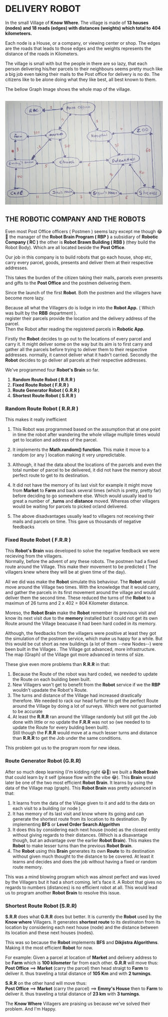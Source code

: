 # DELIVERY ROBOT 
In the small Village of __Know Where__. The village is made of __13 houses (nodes) and 18 roads (edges) with distances (weights) which total to 404 kilometeers.__

Each node is a House, or a company, or viewing center or shop. The edges are the roads that leads to those edges and the weights represents the distance of the roads in Kilometers.

The village is small with but the people in there are so lazy, that each person delivering his/her parcels to their neighbours seems pretty much like a big job even taking their mails to the Post office for delivery is no do. The citizens like to be alone doing what they like best, all best known to them. 

<figcaption>The bellow Graph Image shows the whole map of the village. </figcaption>

![the graph of know where village](./village_graph.jpg)
---
## THE ROBOTIC COMPANY AND THE ROBOTS
 Even most Post Office officers ( Postmen ) seems lazy except me though 😂🤣 the manager of the __Robot Brain Program ( RBP )__ a subsidiary of __Robotic Company ( RC )__ the other is __Robot Brawn Building ( RBB )__ (they build the Robot Body). Which are all located beside the __Post Office__.
 
Our job in this company is to build robots that go each house, shop etc, carry every parcel, goods, presents and deliver them at their respective addresses. 

This takes the burden of the citizen taking their mails, parcels even presents and gifts to the __Post Office__ and the postmen delivering them.

Since the launch of the first __Robot__. Both the postmen and the villagers have become more lazy. 
 
Because all what the Villagers do is lodge in into the __Robot App.__  ( Which was built by the __RBB__ department ).  
register their parcels provide the location and the delivery address of the parcel.  
Then the Robot after reading the registered parcels in __Robotic App__. 

Firstly the __Robot__ decides to go out to the locations of every parcel and carry it. It might deliver some on the way but its aim is to first carry and gather all the parcels before trying to deliver them to their respective addresses. normally, it cannot deliver what it hadn't carried.
Secondly the __Robot__ decides to go deliver all parcels at their respective addresses.

 We've programmed four __Robot's Brain__ so far.

1. __Random Route Robot ( R.R.R )__  
2. __Fixed Route Robot ( F.R.R )__  
3. __Route Generator Robot ( G.R.R )__  
4. __Shortest Route Robot ( S.R.R )__

### Random Route Robot ( R.R.R )
This makes it really inefficient
1. This Robot was programmed based on the assumption that at one point in time the robot after wandering the whole village multiple times would get to location and address of the parcel.
 
2. It implements the __Math.random() function__. This make it move to a random (or any ) location making it very unpredictable.

3. Although, it had the data about the locations of the parcels and even the total number of parcel to be delivered, it did not have the memory about perfect route to get to its destination. 

4. It did not have the memory of its last visit for example it might move from __Market__ to __Farm__ and back several times (which is pretty, pretty far) before deciding to go somewhere else. Which would usually lead to great a number of ___turns__ and __distance__ moved. 
Whereas other villagers would be waiting for parcels to picked or/and delivered. 

5. The above disadvantages usually lead to villagers not receiving their mails and parcels on time. This gave us thousands of negative feedbacks

### Fixed Route Robot ( F.R.R )
This __Robot's Brain__ was developed to solve the negative feedback we were recieving from the villagers.  
Normally, before the advent of any these robots. The postmen had a fixed route around the Village. This make their movement to be predicted ( The villagers knew where they will be at given time of the day).

All we did was make the __Robot__ simulate this behaviour. The __Robot__ would move around the Village two times. With the knowledge that it would carry, and gather the parcels in its first movement around the village and would deliver them the second time. These reduced the turns of the __Robot__ to a maximun of 26 turns and 2 x 402 = 804 Kilometer distance.

Moreso, the __Robot Brain__ make the __Robot__ remember its previous visit and know its next visit due to the __memory__ installed but it could not get its own Route around the Village beacuase it had been hard coded in its memory.

Although, the feedbacks from the villagers were positive at least they got the simulation of the postmen service, which make us happy for a while. But this would be cut short as new buildings (a lot of them --new Nodes--) were been built in the Villages . The Village got advanced, more infrastructure. The map (Graph) of the Village got more advanced in terms of size.

These give even more problems than __R.R.R__ in that:
1. Because the Route of the robot was hard coded, we needed to update the Route on each building been built.  
2. New Villagers won't get to benefit from the __Robot__ service if we the __RBP__ wouldn't upadate the Robot's Route.
3. The turns and distance of the Village had increased drastically therefore. We needed to rack our head further to get the perfect Route around the Village by doing a lot of surveys. Which were not guarranted to be accurate
4. At least the __R.R.R__ ran around the Village randomly but still got the Job done with little or no update the __F.R.R__ was not so (we needed to to update the Route for every bulding been built).  
Still though the __F.R.R__ would move at a much lesser turns and distance than __R.R.R__ to get the Job under the same conditions.

This problem got us to the program room for new ideas.

### Route Generator Robot (G.R.R)
After so much deep learning (I'm kidding right 😂🤣) we built a __Robot Brain__ that could learn by it self (please flow with the vibe 😂). 
This __Brain__ would later be one of the two most efficient __Robot Brain__. It learns by using the data of the Village map (graph).
This __Robot Brain__ was pretty advanced in that:
1. It learns from the data of the Vilage given to it and add to the data on each visit to a building (or node ). 
2. It has memory of its last visit and know where its going and can generate the shortest route from its location to its destination. By implementing __BFS__ or __Level Order Search Algprithm__
3. It does this by considering  each next house (node) as the closest entity without giving regards to their distances. (Which is a disavantage though, but an advantage over the earlier __Robot Brain__). This makes the __Robot__ to make lesser turns than the previous __Robot Brain__.
4. The __Robot__ using this __Brain__ generates its own __Route__ to its destination without given much thought to the distance to be covered. At least it learns and decides and does the job without having a fixed or random route memory.

This was a mind blowing program which was almost perfect and was loved by the Villagers but it had a short coming. let's face it. A Robot that gives no regards to numbers (distances) is no efficient robot at all. 
This would lead us to program another __Robot Brain__ to resolve this issue.

### Shortest Route Robot (S.R.R)
__S.R.R__ does what __G.R.R__ does but better. It is currently the __Robot__ used by the __Know where__ Villagers.
It generates __shortest route__ to its destinaton from its location by considering each next house (node) and the distance between its location and these next houses (nodes). 

This was so because the __Robot__ implements __BFS__ and __Dikjistra Algorithms__. Making it the most efficient __Robot__ for 
now.

For example: Given a parcel at location of __Market__ and delivery address to be __Farm__ which is __100 kilometer__ far from each other.
__G.R.R__ will move thus:  
    __Post Office__ ==> __Market__ (carry the parcel) then head straigt to __Farm__ to deliver it. thus traveling a total distance of __105 Km__ and with __2 turnings__.

__S.R.R__ on the other hand will move thus:  
    __Post Office__  ==> __Market__ (carry the parcel) ==> __Emmy's House__ then to __Farm__ to deliver it. thus traveling a total distance of __23 km__ with __3 turnings__. 

The __Know Where__ Villagers are praising us because we've solved their problem. And I'm Happy.